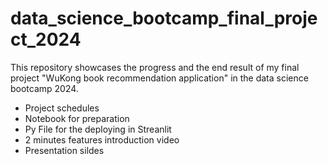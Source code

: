 # data_science_bootcamp_final_project_2024

This repository showcases the progress and the end result of my final project "WuKong book recommendation application" in the data science bootcamp 2024. 

* Project schedules
* Notebook for preparation
* Py File for the deploying in Streanlit
* 2 minutes features introduction video
* Presentation sildes 
